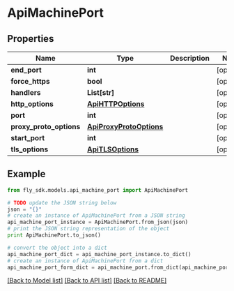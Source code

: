 # ApiMachinePort


## Properties
Name | Type | Description | Notes
------------ | ------------- | ------------- | -------------
**end_port** | **int** |  | [optional] 
**force_https** | **bool** |  | [optional] 
**handlers** | **List[str]** |  | [optional] 
**http_options** | [**ApiHTTPOptions**](ApiHTTPOptions.md) |  | [optional] 
**port** | **int** |  | [optional] 
**proxy_proto_options** | [**ApiProxyProtoOptions**](ApiProxyProtoOptions.md) |  | [optional] 
**start_port** | **int** |  | [optional] 
**tls_options** | [**ApiTLSOptions**](ApiTLSOptions.md) |  | [optional] 

## Example

```python
from fly_sdk.models.api_machine_port import ApiMachinePort

# TODO update the JSON string below
json = "{}"
# create an instance of ApiMachinePort from a JSON string
api_machine_port_instance = ApiMachinePort.from_json(json)
# print the JSON string representation of the object
print ApiMachinePort.to_json()

# convert the object into a dict
api_machine_port_dict = api_machine_port_instance.to_dict()
# create an instance of ApiMachinePort from a dict
api_machine_port_form_dict = api_machine_port.from_dict(api_machine_port_dict)
```
[[Back to Model list]](../README.md#documentation-for-models) [[Back to API list]](../README.md#documentation-for-api-endpoints) [[Back to README]](../README.md)


